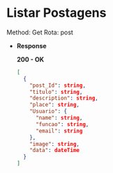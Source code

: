# Listar Postagens

Method: Get
Rota: post

- **Response**

    **200 - OK**

    ```json
    [
      {
        "post_Id": string,
        "titulo": string,
        "description": string,
        "place": string,
        "Usuario": {
          "name": string,
          "funcao": string,
          "email": string
        },
        "image": string,
        "data": dateTime
      }
    ]
    ```